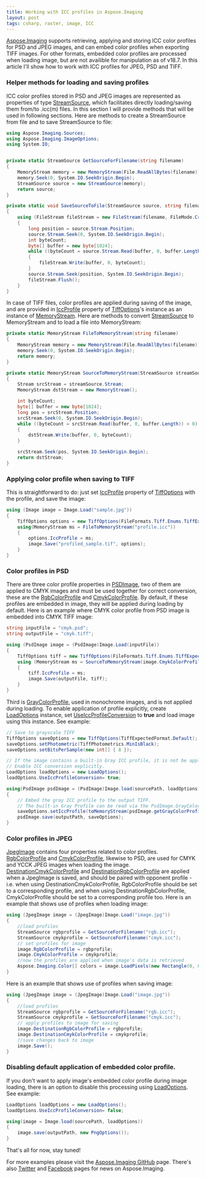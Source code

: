 ```yaml
---
title: Working with ICC profiles in Aspose.Imaging
layout: post
tags: csharp, raster, image, ICC
---
```


<a href="https://products.aspose.com/imaging/">Aspose.Imaging</a> supports retrieving, applying and storing ICC color profiles for PSD and JPEG images, and can embed color profiles when exporting TIFF images. For other formats, embedded color profiles are processed when loading image, but are not availible for manipulation as of v18.7. In this article I'll show how to work with ICC profiles for JPEG, PSD and TIFF.

### Helper methods for loading and saving profiles
ICC color profiles stored in PSD and JPEG images are represented as properties of type <a href="https://apireference.aspose.com/net/imaging/aspose.imaging.sources/streamsource/">StreamSource</a>, which facilitates directly loading/saving them from/to .icc(m) files. 
In this section I will provide methods that will be used in following sections. Here are methods to create a StreamSource from file and to save StreamSource to file:
```csharp
using Aspose.Imaging.Sources;
using Aspose.Imaging.ImageOptions;
using System.IO;


private static StreamSource GetSourceForFilename(string filename)
{
    MemoryStream memory = new MemoryStream(File.ReadAllBytes(filename));
    memory.Seek(0, System.IO.SeekOrigin.Begin);
    StreamSource source = new StreamSource(memory);
    return source;
}

private static void SaveSourceToFile(StreamSource source, string filename)
{
    using (FileStream fileStream = new FileStream(filename, FileMode.Create))
    {
        long position = source.Stream.Position;
        source.Stream.Seek(0, System.IO.SeekOrigin.Begin);
        int byteCount;
        byte[] buffer = new byte[1024];
        while ((byteCount = source.Stream.Read(buffer, 0, buffer.Length)) > 0)
        {
            fileStream.Write(buffer, 0, byteCount);
        }
        source.Stream.Seek(position, System.IO.SeekOrigin.Begin);
        fileStream.Flush();
    }
}

```

In case of TIFF files, color profiles are applied during saving of the image, and are provided in <a href="https://apireference.aspose.com/net/imaging/aspose.imaging.imageoptions/tiffoptions/properties/iccprofile">IccProfile</a> property of <a href="https://apireference.aspose.com/net/imaging/aspose.imaging.imageoptions/tiffoptions/">TiffOptions</a>'s instance as an instance of <a href="https://docs.microsoft.com/en-us/dotnet/api/system.io.memorystream?redirectedfrom=MSDN&view=netframework-4.7.2">MemoryStream</a>. Here are methods to convert <a href="https://apireference.aspose.com/net/imaging/aspose.imaging.sources/streamsource/">StreamSource</a> to MemoryStream and to load a file into MemoryStream:
```csharp
private static MemoryStream FileToMemoryStream(string filename)
{
    MemoryStream memory = new MemoryStream(File.ReadAllBytes(filename));
    memory.Seek(0, System.IO.SeekOrigin.Begin);
    return memory;
}

private static MemoryStream SourceToMemoryStream(StreamSource streamSource)
{
    Stream srcStream = streamSource.Stream;
    MemoryStream dstStream = new MemoryStream();

    int byteCount;
    byte[] buffer = new byte[1024];
    long pos = srcStream.Position;
    srcStream.Seek(0, System.IO.SeekOrigin.Begin);
    while ((byteCount = srcStream.Read(buffer, 0, buffer.Length)) > 0)
    {
        dstStream.Write(buffer, 0, byteCount);
    }

    srcStream.Seek(pos, System.IO.SeekOrigin.Begin);
    return dstStream;
}
```


### Applying color profile when saving to TIFF
This is straightforward to do: just set <a href="https://apireference.aspose.com/net/imaging/aspose.imaging.imageoptions/tiffoptions/properties/iccprofile">IccProfile</a> property of <a href="https://apireference.aspose.com/net/imaging/aspose.imaging.imageoptions/tiffoptions/">TiffOptions</a> with the profile, and save the image:
```csharp
using (Image image = Image.Load("sample.jpg"))
{
    TiffOptions options = new TiffOptions(FileFormats.Tiff.Enums.TiffExpectedFormat.Default);
	using(MemoryStream ms = FileToMemoryStream("profile.icc"))
	{
		options.IccProfile = ms;
		image.Save("profiled_sample.tif", options);
	}
}
```

### Color profiles in PSD
There are three color profile properties in <a href="https://apireference.aspose.com/net/imaging/aspose.imaging.fileformats.psd/psdimage/">PSDImage</a>, two of them are applied to CMYK images and must be used together for correct conversion, these are the <a href="https://apireference.aspose.com/net/imaging/aspose.imaging.fileformats.psd/psdimage/properties/rgbcolorprofile">RgbColorProfile</a>  and <a href="https://apireference.aspose.com/net/imaging/aspose.imaging.fileformats.psd/psdimage/properties/cmykcolorprofile">CmykColorProfile</a>. By default, if these profiles are embedded in image, they will be applied during loading by default. 
Here is an example where CMYK color profile from PSD image is embedded into CMYK TIFF image:
```csharp
string inputFile = "cmyk.psd";
string outputFile = "cmyk.tiff";

using (PsdImage image = (PsdImage)Image.Load(inputFile))
{
    TiffOptions tiff = new TiffOptions(FileFormats.Tiff.Enums.TiffExpectedFormat.TiffLzwCmyk);
    using (MemoryStream ms = SourceToMemoryStream(image.CmykColorProfile))
    {
        tiff.IccProfile = ms;
        image.Save(outputFile, tiff);
    }
}
```

Third is <a href="https://apireference.aspose.com/net/imaging/aspose.imaging.fileformats.psd/psdimage/properties/graycolorprofile">GrayColorProfile</a>, used in monochrome images, and is not applied during loading. To enable application of profile explicitly, create <a href="https://apireference.aspose.com/net/imaging/aspose.imaging/loadoptions/">LoadOptions</a> instance, set <a href="https://apireference.aspose.com/net/imaging/aspose.imaging/loadoptions/properties/useiccprofileconversion">UseIccProfileConversion</a> to <b>true</b> and load image using this instance. See example:
```csharp
// Save to grayscale TIFF
TiffOptions saveOptions = new TiffOptions(TiffExpectedFormat.Default);
saveOptions.setPhotometric(TiffPhotometrics.MinIsBlack);
saveOptions.setBitsPerSample(new int[] { 8 });

// If the image contains a built-in Gray ICC profile, it is not be applied by default in contrast of the CMYK profile.
// Enable ICC conversion explicitly.
LoadOptions loadOptions = new LoadOptions();
loadOptions.UseIccProfileConversion= true;

using(PsdImage psdImage = (PsdImage)Image.load(sourcePath, loadOptions))
{
	// Embed the gray ICC profile to the output TIFF.
	// The built-in Gray Profile can be read via the PsdImage.GrayColorProfile property.
	saveOptions.setIccProfile(toMemoryStream(psdImage.getGrayColorProfile()));
	psdImage.save(outputPath, saveOptions);
}
```

### Color profiles in JPEG
<a href="https://apireference.aspose.com/net/imaging/aspose.imaging.fileformats.jpeg/jpegimage/">JpegImage</a> contains four properties related to color profiles. <a href="https://apireference.aspose.com/net/imaging/aspose.imaging.fileformats.jpeg/jpegimage/properties/rgbcolorprofile">RgbColorProfile</a> and <a href="https://apireference.aspose.com/net/imaging/aspose.imaging.fileformats.jpeg/jpegimage/properties/cmykcolorprofile">CmykColorProfile</a>, likewise to PSD, are used for CMYK and YCCK JPEG images when loading the image. <a href="https://apireference.aspose.com/net/imaging/aspose.imaging.fileformats.jpeg/jpegimage/properties/destinationcmykcolorprofile">DestinationCmykColorProfile</a> and <a href="https://apireference.aspose.com/net/imaging/aspose.imaging.fileformats.jpeg/jpegimage/properties/destinationrgbcolorprofile">DestinationRgbColorProfile</a> are applied when a JpegImage is saved, and should be paired with opponent profile - i.e. when using DestinationCmykColorProfile, RgbColorProfile should be set to a corresponding profile, and when using DestinationRgbColorProfile, CmykColorProfile should be set to a corresponding profile too.
Here is an example that shows use of profiles when loading image:
```csharp
using (JpegImage image = (JpegImage)Image.Load("image.jpg"))
{
    //load profiles
    StreamSource rgbprofile = GetSourceForFilename("rgb.icc");
    StreamSource cmykprofile = GetSourceForFilename("cmyk.icc");
    // set profiles for image
    image.RgbColorProfile = rgbprofile;
    image.CmykColorProfile = cmykprofile;
    //now the profiles are applied when image's data is retrieved
    Aspose.Imaging.Color[] colors = image.LoadPixels(new Rectangle(0, 0, image.Width, image.Height));
}
```
Here is an example that shows use of profiles when saving image:
```csharp
using (JpegImage image = (JpegImage)Image.Load("image.jpg"))
{
    //load profiles
    StreamSource rgbprofile = GetSourceForFilename("rgb.icc");
    StreamSource cmykprofile = GetSourceForFilename("cmyk.icc");
    // apply profiles to image for saving
    image.DestinationRgbColorProfile = rgbprofile;
    image.DestinationCmykColorProfile = cmykprofile;
    //save changes back to image
    image.Save();
}
``` 


### Disabling default application of embedded color profile.
If you don't want to apply image's embedded color profile during image loading, there is an option to disable this processing using <a href="https://apireference.aspose.com/net/imaging/aspose.imaging/loadoptions/">LoadOptions</a>. See example:
```csharp
LoadOptions loadOptions = new LoadOptions();
loadOptions.UseIccProfileConversion= false;

using(image = Image.load(sourcePath, loadOptions))
{
	image.save(outputPath, new PngOptions());
}
``` 



That's all for now, stay tuned!

For more examples please visit the <a href="https://github.com/aspose-imaging">Aspose.Imaging GitHub</a> page. There's also <a href="https://twitter.com/Asposeimaging">Twitter</a> and <a href="https://www.facebook.com/AsposeImaging">Facebook</a> pages for news on Aspose.Imaging.
